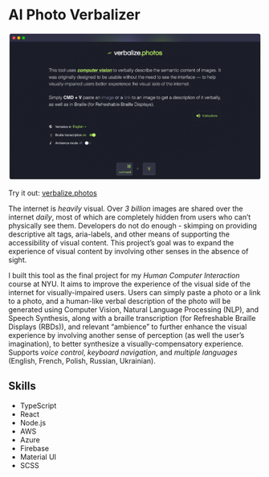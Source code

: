 # AI Photo Verbalizer

![verbalize-photos-screenshot](/assets/verbalize-photos-ss.png)

Try it out: [verbalize.photos](verbalize.photos)

The internet is _heavily_ visual. Over _3 billion_ images are shared over the internet _daily_, most of which are completely hidden from users who can’t physically see them. Developers do not do enough - skimping on providing descriptive alt tags, aria-labels, and other means of supporting the accessibility of visual content. This project’s goal was to expand the experience of visual content by involving other senses in the absence of sight.

I built this tool as the final project for my _Human Computer Interaction_ course at NYU. It aims to improve the experience of the visual side of the internet for visually-impaired users. Users can simply paste a photo or a link to a photo, and a human-like verbal description of the photo will be generated using Computer Vision, Natural Language Processing (NLP), and Speech Synthesis, along with a braille transcription (for Refreshable Braille Displays (RBDs)), and relevant “ambience” to further enhance the visual experience by involving another sense of perception (as well the user’s imagination), to better synthesize a visually-compensatory experience. Supports _voice control_, _keyboard navigation_, and _multiple languages_ (English, French, Polish, Russian, Ukrainian).

## Skills

- TypeScript
- React
- Node.js
- AWS
- Azure
- Firebase
- Material UI
- SCSS
